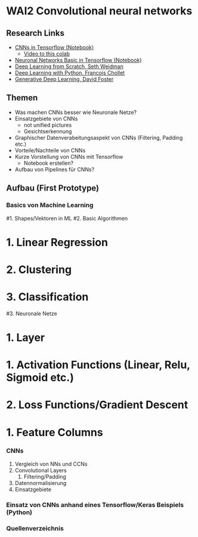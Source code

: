 # WAI2 Convolutional neural networks

## Research Links
- [CNNs in Tensorflow (Notebook)](https://colab.research.google.com/drive/1ZZXnCjFEOkp_KdNcNabd14yok0BAIuwS#forceEdit=true&sandboxMode=true&scrollTo=tdqlqfhLCHZl)
  - [Video to this colab](https://www.youtube.com/watch?v=tPYj3fFJGjk&t=16823s)
- [Neuronal Networks Basic in Tensorflow (Notebook)](https://colab.research.google.com/drive/1m2cg3D1x3j5vrFc-Cu0gMvc48gWyCOuG#forceEdit=true&sandboxMode=true)
- [Deep Learning from Scratch, Seth Weidman](https://learning.oreilly.com/library/view/deep-learning-from/9781492041405/)
- [Deep Learning with Python, Francois Chollet](https://learning.oreilly.com/library/view/deep-learning-with/9781617294433)
- [Generative Deep Learning, David Foster](https://learning.oreilly.com/library/view/generative-deep-learning/9781492041931)

## Themen
- Was machen CNNs besser wie Neuronale Netze?
- Einsatzgebiete von CNNs
  - not unified pictures
  - Gesichtserkennung
- Graphischer Datenverabeitungsaspekt von CNNs (Filtering, Padding etc.)
- Vorteile/Nachteile von CNNs
- Kurze Vorstellung von CNNs mit Tensorflow
  - Notebook erstellen?
- Aufbau von Pipelines für CNNs?

## Aufbau (First Prototype)
### Basics von Machine Learning
#1. Shapes/Vektoren in ML
#2. Basic Algorithmen
#   1. Linear Regression
#   2. Clustering
#   3. Classification
#3. Neuronale Netze
#   1. Layer
#   1. Activation Functions (Linear, Relu, Sigmoid etc.)
#   2. Loss Functions/Gradient Descent
#   1. Feature Columns
   
### CNNs
 1. Vergleich von NNs und CCNs
 2. Convolutional Layers
    1. Filtering/Padding
 3. Datennormalisierung
 3. Einsatzgebiete

### Einsatz von CNNs anhand eines Tensorflow/Keras Beispiels (Python)
### Quellenverzeichnis
